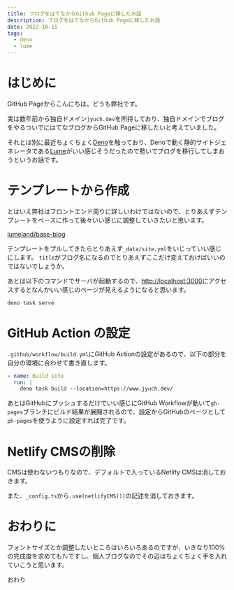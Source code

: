 ```yaml
---
title: ブログをはてなからGithub Pageに移したお話
description: ブログをはてなからGithub Pageに移したお話
date: 2022-10-15
tags: 
  - deno
  - lume
---
```


# はじめに

GitHub Pageからこんにちは。どうも弊社です。

実は数年前から独自ドメイン`jyuch.dev`を所持しており、独自ドメインでブログをやるついでにはてなブログからGitHub
Pageに移したいと考えていました。

それとは別に最近ちょくちょく[Deno](https://deno.land/)を触っており、Denoで動く静的サイトジェネレータである[Lume](https://lume.land/)がいい感じそうだったので勢いでブログを移行してしまおうというお話です。

# テンプレートから作成

とはいえ弊社はフロントエンド周りに詳しいわけではないので、とりあえずテンプレートをベースに作って後々いい感じに調整していきたいと思います。

[lumeland/base-blog](https://github.com/lumeland/base-blog)

テンプレートをプルしてきたらとりあえず`_data/site.yml`をいじっていい感じにします。
`title`がブログ名になるのでとりあえずここだけ変えておけばいいのではないでしょうか。

あとは以下のコマンドでサーバが起動するので、[http://localhost:3000](http://localhost:3000)にアクセスするとなんかいい感じのページが見えるようになると思います。

```sh
deno task serve
```

# GitHub Action の設定

`.github/workflow/build.yml`にGitHub Actionの設定があるので、以下の部分を自分の環境に合わせて書き直します。

```yaml
- name: Build site
  run: |
    deno task build --location=https://www.jyuch.dev/
```

あとはGitHubにプッシュするだけでいい感じにGitHub
Workflowが動いて`gh-pages`ブランチにビルド結果が展開されるので、設定からGitHubのページとして`ph-pages`を使うように設定すれば完了です。

# Netlify CMSの削除

CMSは使わないつもりなので、デフォルトで入っているNetlify CMSは消しておきます。

また、`_config.ts`から`.use(netlifyCMS())`の記述を消しておきます。

# おわりに

フォントサイズとか調整したいところはいろいろあるのですが、いきなり100%の完成度を求めてもｱﾚですし、個人ブログなのでその辺はちょくちょく手を入れていこうと思います。

おわり
